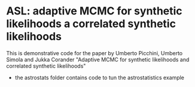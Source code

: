 # ASL: adaptive MCMC for synthetic likelihoods a correlated synthetic likelihoods

This is demonstrative code for the paper by Umberto Picchini, Umberto Simola and Jukka Corander "Adaptive MCMC for synthetic likelihoods and correlated synthetic likelihoods"

- the astrostats folder contains code to tun the astrostatistics example
